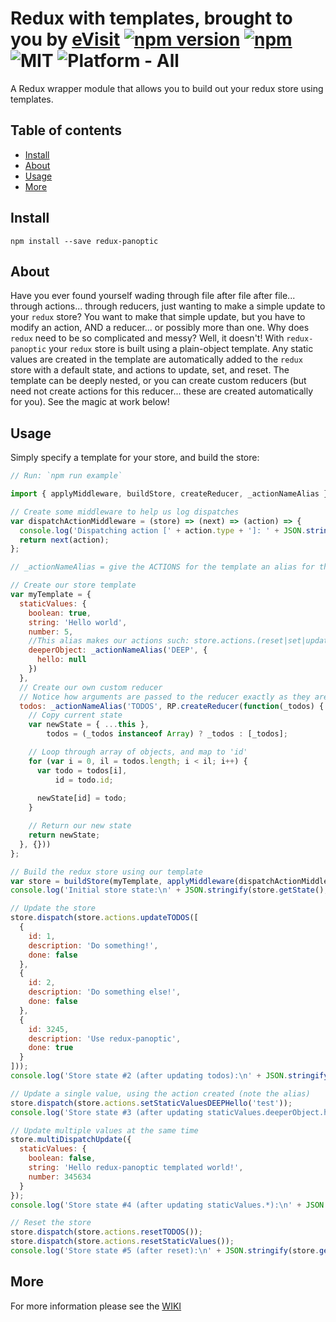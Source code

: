 # Redux with templates, brought to you by [eVisit](http://www.evisit.com) [![npm version](https://badge.fury.io/js/redux-panoptic.svg)](https://badge.fury.io/js/redux-panoptic) [![npm](https://img.shields.io/npm/dt/redux-panoptic.svg)](https://www.npmjs.org/package/redux-panoptic) ![MIT](https://img.shields.io/dub/l/vibe-d.svg) ![Platform - All](https://img.shields.io/badge/platform-All-yellow.svg)

A Redux wrapper module that allows you to build out your redux store using templates. 

## Table of contents
- [Install](#install)
- [About](#about)
- [Usage](#usage)
- [More](#more)

## <a name="install"></a>Install

`npm install --save redux-panoptic`

## <a name="about"></a>About

Have you ever found yourself wading through file after file after file... through actions... through reducers, just wanting to make a simple update to your `redux` store? You want to make that simple update, but you have to modify an action, AND a reducer... or possibly more than one. Why does `redux` need to be so complicated and messy? Well, it doesn't! With `redux-panoptic` your `redux` store is built using a plain-object template. Any static values are created in the template are automatically added to the `redux` store with a default state, and actions to update, set, and reset. The template can be deeply nested, or you can create custom reducers (but need not create actions for this reducer... these are created automatically for you). See the magic at work below!

## <a name="usage"></a>Usage

Simply specify a template for your store, and build the store:

```javascript
// Run: `npm run example`

import { applyMiddleware, buildStore, createReducer, _actionNameAlias } from 'redux-panoptic';

// Create some middleware to help us log dispatches
var dispatchActionMiddleware = (store) => (next) => (action) => {
  console.log('Dispatching action [' + action.type + ']: ' + JSON.stringify(action.payload));
  return next(action);
};

// _actionNameAlias = give the ACTIONS for the template an alias for this key name

// Create our store template
var myTemplate = {
  staticValues: {
    boolean: true,
    string: 'Hello world',
    number: 5,
    //This alias makes our actions such: store.actions.(reset|set|update)StaticValuesDEEPHello)
    deeperObject: _actionNameAlias('DEEP', {
      hello: null
    })
  },
  // Create our own custom reducer
  // Notice how arguments are passed to the reducer exactly as they are passed to the action creator
  todos: _actionNameAlias('TODOS', RP.createReducer(function(_todos) {
    // Copy current state
    var newState = { ...this },
        todos = (_todos instanceof Array) ? _todos : [_todos];

    // Loop through array of objects, and map to 'id'
    for (var i = 0, il = todos.length; i < il; i++) {
      var todo = todos[i],
          id = todo.id;
      
      newState[id] = todo;
    }

    // Return our new state
    return newState;
  }, {}))
};

// Build the redux store using our template
var store = buildStore(myTemplate, applyMiddleware(dispatchActionMiddleware));
console.log('Initial store state:\n' + JSON.stringify(store.getState(), undefined, 2));

// Update the store
store.dispatch(store.actions.updateTODOS([
  {
    id: 1,
    description: 'Do something!',
    done: false
  },
  {
    id: 2,
    description: 'Do something else!',
    done: false
  },
  {
    id: 3245,
    description: 'Use redux-panoptic',
    done: true
  }
]));
console.log('Store state #2 (after updating todos):\n' + JSON.stringify(store.getState(), undefined, 2));

// Update a single value, using the action created (note the alias)
store.dispatch(store.actions.setStaticValuesDEEPHello('test'));
console.log('Store state #3 (after updating staticValues.deeperObject.hello):\n' + JSON.stringify(store.getState(), undefined, 2));

// Update multiple values at the same time
store.multiDispatchUpdate({
  staticValues: {
    boolean: false,
    string: 'Hello redux-panoptic templated world!',
    number: 345634
  }
});
console.log('Store state #4 (after updating staticValues.*):\n' + JSON.stringify(store.getState(), undefined, 2));

// Reset the store
store.dispatch(store.actions.resetTODOS());
store.dispatch(store.actions.resetStaticValues());
console.log('Store state #5 (after reset):\n' + JSON.stringify(store.getState(), undefined, 2));
```

## <a name="more"></a>More

For more information please see the <a href="https://github.com/eVisit/redux-panoptic/wiki">WIKI</a>
